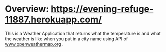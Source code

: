 # Overview:  https://evening-refuge-11887.herokuapp.com/

This is a Weather Application that returns what the temperature is and what the weather is like when you put in a city name using API of www.openweathermap.org .

